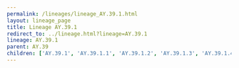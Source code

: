 ```yaml
---
permalink: /lineages/lineage_AY.39.1.html
layout: lineage_page
title: Lineage AY.39.1
redirect_to: ../lineage.html?lineage=AY.39.1
lineage: AY.39.1
parent: AY.39
children: ['AY.39.1', 'AY.39.1.1', 'AY.39.1.2', 'AY.39.1.3', 'AY.39.1.4']
---
```

